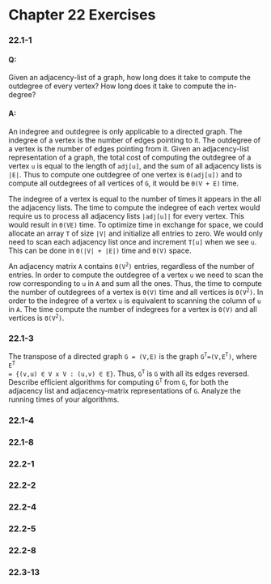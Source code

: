 # Chapter 22 Exercises

### 22.1-1

#### Q:

Given an adjacency-list of a graph, how long does it take to compute the outdegree of every vertex? How long does it take to compute the in-degree?

#### A:

An indegree and outdegree is only applicable to a directed graph. The indegree of a vertex is the number of edges pointing to it. The outdegree of a vertex is the number of edges pointing from it. Given an adjacency-list representation of a graph, the total cost of computing the outdegree of a vertex `u` is equal to the length of `adj[u]`, and the sum of all adjacency lists is `|E|`. Thus to compute one outdegree of one vertex is `Θ(adj[u])` and to compute all outdegrees of all vertices of `G`, it would be `Θ(V + E)` time.

The indegree of a vertex is equal to the number of times it appears in the all the adjacency lists. The time to compute the indegree of each vertex would require us to process all adjacency lists `|adj[u]|` for every vertex. This would result in `Θ(VE)` time. To optimize time in exchange for space, we could allocate an array `T` of size `|V|` and initialize all entries to zero. We would only need to scan each adjacency list once and increment `T[u]` when we see `u`. This can be done in `Θ(|V| + |E|)` time and `Θ(V)` space.

An adjacency matrix `A` contains <code>Θ(V<sup>2</sup>)</code> entries, regardless of the number of entries. In order to compute the outdegree of a vertex `u` we need to scan the row corresponding to `u` in `A` and sum all the ones. Thus, the time to compute the number of outdegrees of a vertex is `Θ(V)` time and all vertices is <code>Θ(V<sup>2</sup>)</code>. In order to the indegree of a vertex `u` is equivalent to scanning the column of `u` in `A`. The time compute the number of indegrees for a vertex is `Θ(V)` and all vertices is <code>Θ(V<sup>2</sup>)</code>.

### 22.1-3

The transpose of a directed graph <code>G = (V,E)</code> is the graph <code>G<sup>T</sup>=(V,E<sup>T</sup>)</code>, where <code>E<sup>T</sup> = {(v,u) ∈ V x V : (u,v) ∈ E}</code>. Thus, <code>G<sup>T</sup></code> is `G` with all its edges reversed. Describe efficient algorithms for computing <code>G<sup>T</sup></code> from `G`, for both the adjacency list and adjacency-matrix representations of `G`. Analyze the running times of your algorithms.

### 22.1-4

### 22.1-8

### 22.2-1

### 22.2-2

### 22.2-4

### 22.2-5

### 22.2-8

### 22.3-13
